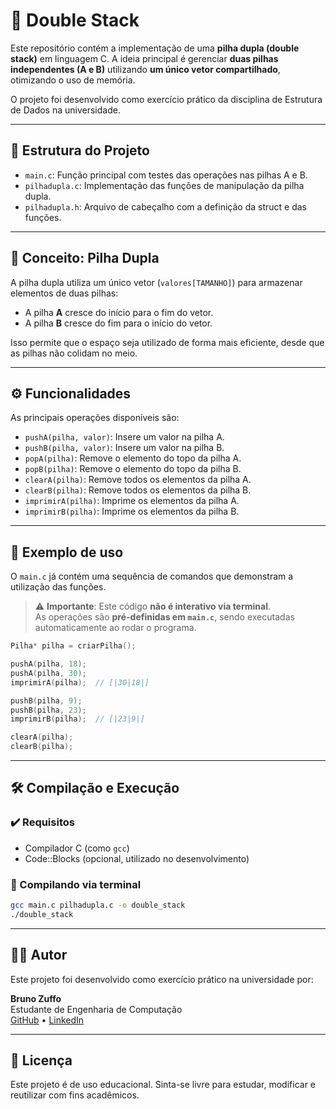 # 🥞 Double Stack

Este repositório contém a implementação de uma **pilha dupla (double stack)** em linguagem C. A ideia principal é gerenciar **duas pilhas independentes (A e B)** utilizando **um único vetor compartilhado**, otimizando o uso de memória.

O projeto foi desenvolvido como exercício prático da disciplina de Estrutura de Dados na universidade.

---

## 📁 Estrutura do Projeto

- `main.c`: Função principal com testes das operações nas pilhas A e B.
- `pilhadupla.c`: Implementação das funções de manipulação da pilha dupla.
- `pilhadupla.h`: Arquivo de cabeçalho com a definição da struct e das funções.

---

## 🧠 Conceito: Pilha Dupla

A pilha dupla utiliza um único vetor (`valores[TAMANHO]`) para armazenar elementos de duas pilhas:

- A pilha **A** cresce do início para o fim do vetor.
- A pilha **B** cresce do fim para o início do vetor.

Isso permite que o espaço seja utilizado de forma mais eficiente, desde que as pilhas não colidam no meio.

---

## ⚙️ Funcionalidades

As principais operações disponíveis são:

- `pushA(pilha, valor)`: Insere um valor na pilha A.
- `pushB(pilha, valor)`: Insere um valor na pilha B.
- `popA(pilha)`: Remove o elemento do topo da pilha A.
- `popB(pilha)`: Remove o elemento do topo da pilha B.
- `clearA(pilha)`: Remove todos os elementos da pilha A.
- `clearB(pilha)`: Remove todos os elementos da pilha B.
- `imprimirA(pilha)`: Imprime os elementos da pilha A.
- `imprimirB(pilha)`: Imprime os elementos da pilha B.

---

## 🧪 Exemplo de uso

O `main.c` já contém uma sequência de comandos que demonstram a utilização das funções.

> ⚠️ **Importante**: Este código **não é interativo via terminal**.  
> As operações são **pré-definidas em `main.c`**, sendo executadas automaticamente ao rodar o programa.

```c
Pilha* pilha = criarPilha();

pushA(pilha, 18);
pushA(pilha, 30);
imprimirA(pilha);  // [|30|18|]

pushB(pilha, 9);
pushB(pilha, 23);
imprimirB(pilha);  // [|23|9|]

clearA(pilha);
clearB(pilha);
```

---

## 🛠️ Compilação e Execução

### ✔️ Requisitos

- Compilador C (como `gcc`)
- Code::Blocks (opcional, utilizado no desenvolvimento)

### 🔧 Compilando via terminal

```bash
gcc main.c pilhadupla.c -o double_stack
./double_stack
```

---

## 👨‍💻 Autor

Este projeto foi desenvolvido como exercício prático na universidade por:

**Bruno Zuffo**  
Estudante de Engenharia de Computação  
[GitHub](https://github.com/seu-usuario) • [LinkedIn](https://linkedin.com/in/seu-perfil)

---

## 📜 Licença

Este projeto é de uso educacional. Sinta-se livre para estudar, modificar e reutilizar com fins acadêmicos.
